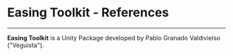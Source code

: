 # Easing Toolkit - References



-------------------------------------

**Easing Toolkit** is a Unity Package developed by Pablo Granado Valdivielso ("Veguista").

